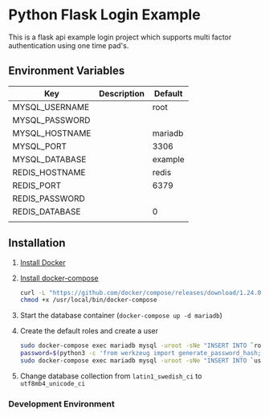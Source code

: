 # Python Flask Login Example
This is a flask api example login project which supports multi factor authentication using one time pad's.


## Environment Variables
| Key                   | Description                                | Default              |
|-----------------------|--------------------------------------------|----------------------|
| MYSQL_USERNAME        |                                            | root                 |
| MYSQL_PASSWORD        |                                            |                      |
| MYSQL_HOSTNAME        |                                            | mariadb              |
| MYSQL_PORT            |                                            | 3306                 |
| MYSQL_DATABASE        |                                            | example              |
| REDIS_HOSTNAME        |                                            | redis                |
| REDIS_PORT            |                                            | 6379                 |
| REDIS_PASSWORD        |                                            |                      |
| REDIS_DATABASE        |                                            | 0                    |
|                       |                                            |                      ||

## Installation
1. [Install Docker](https://docs.docker.com/install/)

2. [Install docker-compose](https://docs.docker.com/compose/install/)
    ```bash
    curl -L "https://github.com/docker/compose/releases/download/1.24.0/docker-compose-$(uname -s)-$(uname -m)" -o /usr/local/bin/docker-compose
    chmod +x /usr/local/bin/docker-compose
    ```
   
3. Start the database container (`docker-compose up -d mariadb`)

4. Create the default roles and create a user
   ```bash
   sudo docker-compose exec mariadb mysql -uroot -sNe "INSERT INTO `role` (`id`, `name`, `description`) VALUES (1, 'admin', 'Admin'), (2, 'user', 'User');"
   password=$(python3 -c 'from werkzeug import generate_password_hash; print(generate_password_hash("example"))')
   sudo docker-compose exec mariadb mysql -uroot -sNe "INSERT INTO `user` (`guid`, `name`, `description`) VALUES (1, 'admin', 'Admin'), (2, 'user', 'User');" 
   ```

6. Change database collection from `latin1_swedish_ci` to `utf8mb4_unicode_ci`

### Development Environment